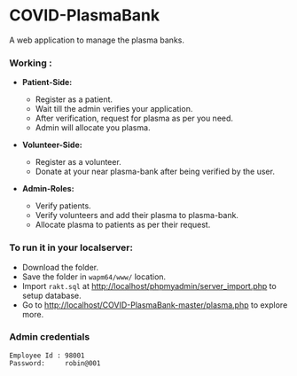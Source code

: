 # COVID-PlasmaBank
A web application to manage the plasma banks.

### Working :
- <b> Patient-Side: </b>
  - Register as a patient.
  - Wait till the admin verifies your application.
  - After verification, request for plasma as per you need.
  - Admin will allocate you plasma.
  
- <b> Volunteer-Side: </b>
  - Register as a volunteer.
  - Donate at your near plasma-bank after being verified by the user.
  
- <b> Admin-Roles: </b>
  - Verify patients.
  - Verify volunteers and add their plasma to plasma-bank.    
  - Allocate plasma to patients as per their request.


### To run it in your localserver:
 - Download the folder.
 - Save the folder in `wapm64/www/` location.
 - Import `rakt.sql` at [http://localhost/phpmyadmin/server_import.php](http://localhost/phpmyadmin/server_import.php) to setup database.
 - Go to [http://localhost/COVID-PlasmaBank-master/plasma.php](http://localhost/COVID-PlasmaBank-master/plasma.php) to explore more.
 

### Admin credentials
```
Employee Id : 98001
Password:     robin@001  
```
